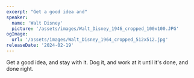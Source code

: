 ```yaml
---
excerpt: "Get a good idea and"
speaker:
  name: 'Walt Disney'
  picture: '/assets/images/Walt_Disney_1946_cropped_100x100.JPG'
ogImage:
  url: '/assets/images/Walt_Disney_1964_cropped_512x512.jpg'
releaseDate: '2024-02-19'
---
```


Get a good idea, and stay with it. Dog it, and work at it until it's done, and done right.
